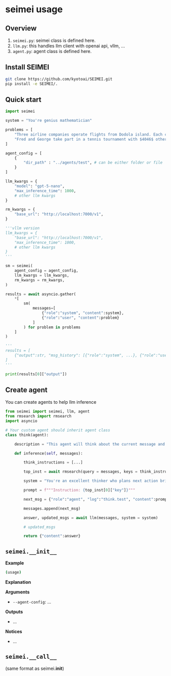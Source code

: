 # seimei usage

## Overview

1. `seimei.py`: seimei class is defined here. 
2. `llm.py`: this handles llm client with openai api, vllm, ...
3. `agent.py`: agent class is defined here. 


## Install SEIMEI

```bash
git clone https://github.com/kyotoai/SEIMEI.git
pip install -e SEIMEI/.
```

## Quick start

```python
import seimei

system = "You're genius mathematician"

problems = [
    "Three airline companies operate flights from Dodola island. Each company has a different schedule of departures. The first company departs every 100 days, the second every 120 days and the third every 150 days. What is the greatest positive integer $d$ for which it is true that there will be $d$ consecutive days without a flight from Dodola island, regardless of the departure times of the various airlines?",
    "Fred and George take part in a tennis tournament with $4046$ other players. In each round, the players are paired into $2024$ matches. How many ways are there to arrange the first round such that Fred and George do not have to play each other? (Two arrangements for the first round are \textit{different} if there is a player with a different opponent in the two arrangements.)",
]

agent_config = [
    {
        "dir_path" : "../agents/test", # can be either folder or file
    }
]

llm_kwargs = {
    "model": "gpt-5-nano",
    "max_inference_time": 1000,
    # other llm kwargs
}

rm_kwargs = {
    "base_url": "http://localhost:7000/v1",
}

'''vllm version
llm_kwargs = {
    "base_url": "http://localhost:7000/v1",
    "max_inference_time": 1000,
    # other llm kwargs
}
'''

sm = seimei(
    agent_config = agent_config,
    llm_kwargs = llm_kwargs,
    rm_kwargs = rm_kwargs,
)

results = await asyncio.gather(
    *[
        sm(
            messages=[
                {"role":"system", "content":system},
                {"role":"user", "content":problem}
            ]
        ) for problem in problems
    ]
)

'''
results = [
    {"output":str, "msg_history": [{"role":"system", ...}, {"role":"user", ...}, {"role":"agent", "content":"...", "code":"...", "chosen_instructions":[{}], "name":"default.code_act"}, {"role":"agent","name":"default.think", "content":"..."}, ... {"role":"agent",}, {"role":"assistant", "content":"..."}]}
]
'''

print(results[0]["output"])
```


## Create agent

You can create agents to help llm inference

```python
from seimei import seimei, llm, agent
from rmsearch import rmsearch
import asyncio

# Your custom agent should inherit agent class
class think(agent):

    description = "This agent will think about the current message and decide what to do next."

    def inference(self, messages):

        think_instructions = [...]

        top_inst = await rmsearch(query = messages, keys = think_instructions, k_key = 1)

        system = "You're an excellent thinker who plans next action brilliantly. Following the instruction, think what to do next."

        prompt = f"""Instruction: {top_inst[0]["key"]}"""

        next_msg = {"role":"agent", "log":"think.test", "content":prompt}

        messages.append(next_msg)

        answer, updated_msgs = await llm(messages, system = system)

        # updated_msgs

        return {"content":answer}
```



## `seimei.__init__`

**Example**

```bash
(usage)
```

**Explanation**

**Arguments**
- `--agent-config`: ...


**Outputs**
- ...

**Notices**
- ...



## `seimei.__call__`

(same format as seimei.__init__)